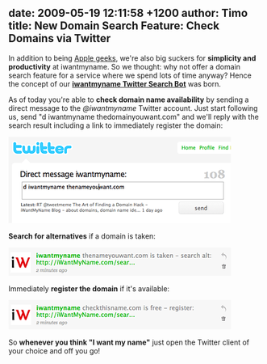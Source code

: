 date: 2009-05-19 12:11:58 +1200
author: Timo
title: New Domain Search Feature: Check Domains via Twitter
----

In addition to being [Apple geeks](https://iwantmyname.com/iphone), we're also big suckers for **simplicity and productivity** at iwantmyname. So we thought: why not offer a domain search feature for a service where we spend lots of time anyway? Hence the concept of our [**iwantmyname Twitter Search Bot**](https://twitter.com/iwantmyname) was born.

As of today you're able to **check domain name availability** by sending a direct message to the _@iwantmyname_ Twitter account. Just start following us, send "d iwantmyname thedomainyouwant.com" and we'll reply with the search result including a link to immediately register the domain:

![twitter-domain-search.png](/media/2009-05-19-twitter-domain-search.png)

**Search for alternatives** if a domain is taken:

![twitter-domain-search-taken.png](/media/2009-05-19-twitter-domain-search-taken.png)

Immediately **register the domain** if it's available:

 ![twitter-domain-search-free.png](/media/2009-05-19-twitter-domain-search-free.png)

So **whenever you think "I want my name"** just open the Twitter client of your choice and off you go!

